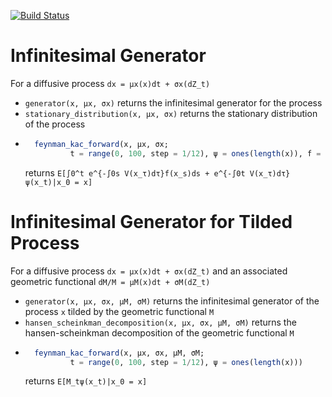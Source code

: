 [![Build Status](https://travis-ci.org/matthieugomez/InfinitesimalGenerators.jl.svg?branch=master)](https://travis-ci.org/matthieugomez/InfinitesimalGenerators.jl)


# Infinitesimal Generator
For a diffusive process `dx = μx(x)dt + σx(dZ_t)`
- `generator(x, μx, σx)` returns the infinitesimal generator for the process 
- `stationary_distribution(x, μx, σx)` returns the stationary distribution of the process 
- ```julia
	feynman_kac_forward(x, μx, σx; 
			t = range(0, 100, step = 1/12), ψ = ones(length(x)), f = zeros(length(x)), V = zeros(length(x)))
	```	 
	returns `E[∫0^t e^{-∫0s V(x_τ)dτ}f(x_s)ds + e^{-∫0t V(x_τ)dτ}ψ(x_t)|x_0 = x]` 

# Infinitesimal Generator for Tilded Process
For a diffusive process `dx = μx(x)dt + σx(dZ_t)` and an associated geometric functional `dM/M = μM(x)dt + σM(dZ_t)`
- `generator(x, μx, σx, μM, σM)` returns the infinitesimal generator of the process `x` tilded by the geometric functional `M` 
- `hansen_scheinkman_decomposition(x, μx, σx, μM, σM)` returns the hansen-scheinkman decomposition of the geometric functional `M`
- ```julia
	feynman_kac_forward(x, μx, σx, μM, σM; 
			t = range(0, 100, step = 1/12), ψ = ones(length(x)))
	``` 
	returns  `E[M_tψ(x_t)|x_0 = x]`
